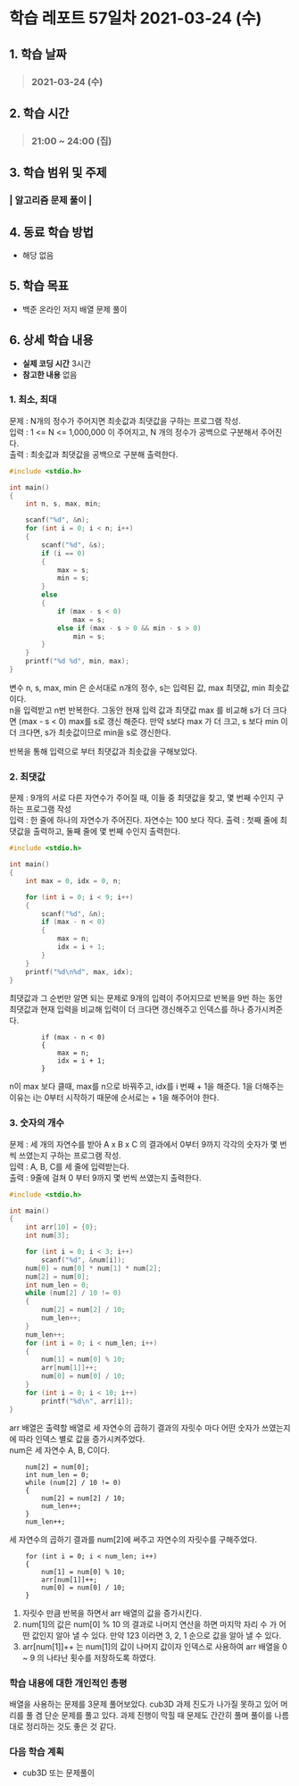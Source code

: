 # 학습 레포트 57일차 2021-03-24 (수)

## 1. 학습 날짜
> ### 2021-03-24 (수)

## 2. 학습 시간
> ### 21:00 ~ 24:00 (집)

## 3. 학습 범위 및 주제
### | 알고리즘 문제 풀이 |

## 4. 동료 학습 방법
- 해당 없음

## 5. 학습 목표
- 백준 온라인 저지 배열 문제 풀이

## 6. 상세 학습 내용
- **실제 코딩 시간** 3시간
- **참고한 내용** 없음

### 1. 최소, 최대
문제 : N개의 정수가 주어지면 최솟값과 최댓값을 구하는 프로그램 작성.\
입력 : 1 <= N <= 1,000,000 이 주어지고, N 개의 정수가 공백으로 구분해서 주어진다.\
출력 : 최솟값과 최댓값을 공백으로 구분해 출력한다.

```c
#include <stdio.h>

int main()
{
	int n, s, max, min;

	scanf("%d", &n);
	for (int i = 0; i < n; i++)
	{
		scanf("%d", &s);
		if (i == 0)
		{
			max = s;
			min = s;
		}
		else
		{
			if (max - s < 0)
				max = s;
			else if (max - s > 0 && min - s > 0)
				min = s;
		}
	}
	printf("%d %d", min, max);
}
```
변수 n, s, max, min 은 순서대로 n개의 정수, s는 입력된 값, max 최댓값, min 최솟값이다.\
n을 입력받고 n번 반복한다. 그동안 현재 입력 값과 최댓값 max 를 비교해 s가 더 크다면 (max - s < 0) max를 s로 갱신 해준다. 만약 s보다 max 가 더 크고, s 보다 min 이 더 크다면, s가 최솟값이므로 min을 s로 갱신한다.

반복을 통해 입력으로 부터 최댓값과 최솟값을 구해보았다.

### 2. 최댓값
문제 : 9개의 서로 다른 자연수가 주어질 때, 이들 중 최댓값을 찾고, 몇 번째 수인지 구하는 프로그램 작성\
입력 : 한 줄에 하나의 자연수가 주어진다. 자연수는 100 보다 작다.
출력 : 첫째 줄에 최댓값을 출력하고, 둘째 줄에 몇 번째 수인지 출력한다.

```c
#include <stdio.h>

int main()
{
    int max = 0, idx = 0, n;

    for (int i = 0; i < 9; i++)
    {
        scanf("%d", &n);
        if (max - n < 0)
        {
            max = n;
            idx = i + 1;
        }
    }
    printf("%d\n%d", max, idx);
}
```
최댓값과 그 순번만 알면 되는 문제로 9개의 입력이 주어지므로 반복을 9번 하는 동안 최댓값과 현재 입력을 비교해 입력이 더 크다면 갱신해주고 인덱스를 하나 증가시켜준다.

```
        if (max - n < 0)
        {
            max = n;
            idx = i + 1;
        }
```
n이 max 보다 클때, max를 n으로 바꿔주고, idx를 i 번째 + 1을 해준다. 1을 더해주는 이유는 i는 0부터 시작하기 때문에 순서로는 + 1을 해주어야 한다.

### 3. 숫자의 개수

문제 : 세 개의 자연수를 받아 A x B x C 의 결과에서 0부터 9까지 각각의 숫자가 몇 번씩 쓰였는지 구하는 프로그램 작성.\
입력 : A, B, C를 세 줄에 입력받는다.\
출력 : 9줄에 걸쳐 0 부터 9까지 몇 번씩 쓰였는지 출력한다.

```c
#include <stdio.h>

int main()
{
	int arr[10] = {0};
	int num[3];

	for (int i = 0; i < 3; i++)
		scanf("%d", &num[i]);
	num[0] = num[0] * num[1] * num[2];
	num[2] = num[0];
	int num_len = 0;
	while (num[2] / 10 != 0)
	{
		num[2] = num[2] / 10;
		num_len++;
	}
	num_len++;
	for (int i = 0; i < num_len; i++)
	{
		num[1] = num[0] % 10;
		arr[num[1]]++;
		num[0] = num[0] / 10;
	}
	for (int i = 0; i < 10; i++)
		printf("%d\n", arr[i]);
}
```
arr 배열은 출력할 배열로 세 자연수의 곱하기 결과의 자릿수 마다 어떤 숫자가 쓰였는지에 따라 인덱스 별로 값을 증가시켜주었다.\
num은 세 자연수 A, B, C이다.
```
	num[2] = num[0];
	int num_len = 0;
	while (num[2] / 10 != 0)
	{
		num[2] = num[2] / 10;
		num_len++;
	}
	num_len++;
```
세 자연수의 곱하기 결과를 num[2]에 써주고 자연수의 자릿수를 구해주었다.

```
    for (int i = 0; i < num_len; i++)
	{
		num[1] = num[0] % 10;
		arr[num[1]]++;
		num[0] = num[0] / 10;
	}
```
1. 자릿수 만큼 반복을 하면서 arr 배열의 값을 증가시킨다.
2. num[1]의 값은 num[0] % 10 의 결과로 나머지 연산을 하면 마지막 자리 수 가 어떤 값인지 알아 낼 수 있다. 만약 123 이라면 3, 2, 1 순으로 값을 알아 낼 수 있다.
3. arr[num[1]]++ 는 num[1]의 값이 나머지 값이자 인덱스로 사용하여 arr 배열을 0 ~ 9 의 나타난 횟수를 저장하도록 하였다.

### 학습 내용에 대한 개인적인 총평
배열을 사용하는 문제를 3문제 풀어보았다. cub3D 과제 진도가 나가질 못하고 있어 머리를 풀 겸 단순 문제를 풀고 있다. 과제 진행이 막힐 때 문제도 간간히 풀며 풀이를 나름대로 정리하는 것도 좋은 것 같다.

### 다음 학습 계획
- cub3D 또는 문제풀이
